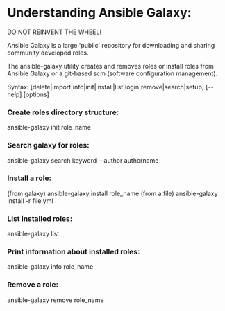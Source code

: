 # Understanding Ansible Galaxy:

DO NOT REINVENT THE WHEEL!

Ansible Galaxy is a large 'public' repository for downloading and sharing community developed roles.

The ansible-galaxy utility creates and removes roles or install roles from Ansible Galaxy or a git-based scm (software configuration management).

Syntax:
[delete|import|info|init|install|list|login|remove|search|setup] [--help] [options]

### Create roles directory structure:
ansible-galaxy init role_name 

### Search galaxy for roles:
ansible-galaxy search keyword --author authorname

### Install a role:
(from galaxy) ansible-galaxy install role_name 
(from a file) ansible-galaxy install -r file.yml

### List installed roles:
ansible-galaxy list

### Print information about installed roles:
ansible-galaxy info role_name

### Remove a role:
ansible-galaxy remove role_name
